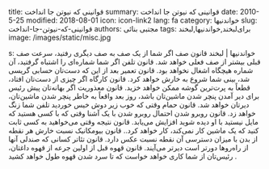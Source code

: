 title: قوانینی که نیوتن جا انداخت
summary: قوانینی که نیوتن جا انداخت
date: 2010-5-25
modified: 2018-08-01
icon:  icon-link2
lang: fa
category: خواندنیها
slug: قوانینی-که-نیوتن-جا-انداخت
authors: مجتبی بنائی
tags: برای‌لبخند,خواندنیها,لبخند
image: /images/static/misc.jpg

s: خواندنیها | لبخند    قانون صف   اگر شما از یک صف به صف دیگری رفتید، سرعت صف قبلی بیشتر از صف فعلی خواهد شد.      قانون تلفن  اگر شما شماره‌ای را اشتباه گرفتید، آن شماره هیچگاه اشغال نخواهد بود.      قانون تعمیر  بعد از این که دست‌تان حسابی گریسی شد، بینی شما شروع به خارش خواهد کرد.      قانون کارگاه  اگر چیزی از دست‌تان افتاد، قطعاً به پرت‌ترین گوشه ممکن خواهد خزید.      قانون معذوریت  اگر  بهانه‌تان پیش رئیس برای دیر آمدن پنچر شدن ماشین‌تان باشد، روز بعد واقعاً به خاطر پنچر شدن ماشین‌تان، دیرتان خواهد شد.       قانون حمام  وقتی که خوب زیر دوش خیس خوردید تلفن شما زنگ خواهد زد.      قانون روبرو شدن  احتمال روبرو شدن با یک آشنا وقتی که با کسی هستید که مایل نیستید با او دیده شوید افزایش می‌یابد.      قانون نتیجه  وقتی می‌خواهید به کسی ثابت کنید که یک ماشین کار نمی‌کند، کار خواهد کرد..      قانون بیومکانیک  نسبت خارش هر نقطه از بدن با میزان دسترسی آن نقطه نسبت عکس دارد.      قانون تئاتر  کسانی که صندلی آنها از راه‌روها دورتر است دیرتر می‌آیند.      قانون قهوه  قبل از اولین جرعه از قهوه داغتان، رئیس‌تان از شما کاری خواهد خواست که تا سرد شدن قهوه طول خواهد کشید .